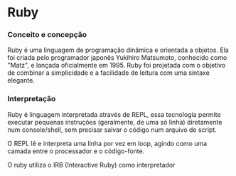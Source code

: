 # Ruby

### Conceito e concepção

<p>Ruby é uma linguagem de programação dinâmica e orientada a objetos. Ela foi criada pelo programador japonês Yukihiro Matsumoto, conhecido como "Matz", e lançada oficialmente em 1995. Ruby foi projetada com o objetivo de combinar a simplicidade e a facilidade de leitura com uma sintaxe elegante. </p>

### Interpretação

<p>
    Ruby é linguagem interpretada através de REPL, essa tecnologia permite executar pequenas instruções (geralmente, de uma só linha) diretamente num console/shell, sem precisar salvar o código num arquivo de script.
</p>
<p>
    O REPL lê e interpreta uma linha por vez em loop, agindo como uma camada entre o processador e o código-fonte.
</p>
<p>
    O ruby utiliza o IRB (Interactive Ruby) como interpretador
</p>
